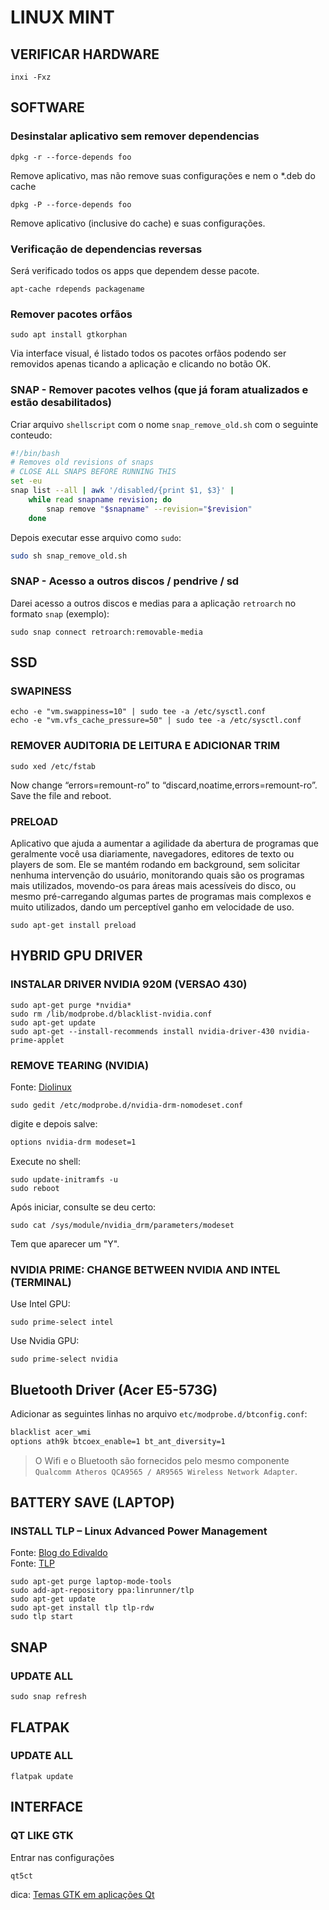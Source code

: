 # LINUX MINT 

## VERIFICAR HARDWARE
```shell
inxi -Fxz
```
## SOFTWARE
### Desinstalar aplicativo sem remover dependencias
```shell
dpkg -r --force-depends foo
```
Remove aplicativo, mas não remove suas configurações e nem o \*.deb do cache
```shell
dpkg -P --force-depends foo
```
Remove aplicativo (inclusive do cache) e suas configurações.
### Verificação de dependencias reversas
Será verificado todos os apps que dependem desse pacote.
```shell
apt-cache rdepends packagename
```
### Remover pacotes orfãos
```shell
sudo apt install gtkorphan
```
Via interface visual, é listado todos os pacotes orfãos podendo ser removidos apenas ticando a aplicação e clicando no botão OK. 
### SNAP - Remover pacotes velhos (que já foram atualizados e estão desabilitados)
Criar arquivo `shellscript` com o nome `snap_remove_old.sh` com o seguinte conteudo:
```sh
#!/bin/bash
# Removes old revisions of snaps
# CLOSE ALL SNAPS BEFORE RUNNING THIS
set -eu
snap list --all | awk '/disabled/{print $1, $3}' |
    while read snapname revision; do
        snap remove "$snapname" --revision="$revision"
    done
```
Depois executar esse arquivo como `sudo`:
```sh
sudo sh snap_remove_old.sh
```
### SNAP - Acesso a outros discos / pendrive / sd
Darei acesso a outros discos e medias para a aplicação `retroarch` no formato `snap` (exemplo):
```shell
sudo snap connect retroarch:removable-media
```
## SSD
### SWAPINESS
```shell
echo -e "vm.swappiness=10" | sudo tee -a /etc/sysctl.conf
echo -e "vm.vfs_cache_pressure=50" | sudo tee -a /etc/sysctl.conf
```
### REMOVER AUDITORIA DE LEITURA E ADICIONAR TRIM 
```shell
sudo xed /etc/fstab
```
Now change “errors=remount-ro” to “discard,noatime,errors=remount-ro”.    
Save the file and reboot.

### PRELOAD
Aplicativo que ajuda a aumentar a agilidade da abertura de programas que geralmente você usa diariamente, navegadores, editores de texto ou players de som.
Ele se mantém rodando em background, sem solicitar nenhuma intervenção do usuário, monitorando quais são os programas mais utilizados, movendo-os para áreas mais acessíveis do disco, ou mesmo pré-carregando algumas partes de programas mais complexos e muito utilizados, dando um perceptível ganho em velocidade de uso.
```shell
sudo apt-get install preload
```

## HYBRID GPU DRIVER
### INSTALAR DRIVER NVIDIA 920M (VERSAO 430)
```shell
sudo apt-get purge *nvidia*
sudo rm /lib/modprobe.d/blacklist-nvidia.conf
sudo apt-get update
sudo apt-get --install-recommends install nvidia-driver-430 nvidia-prime-applet 
```

### REMOVE TEARING (NVIDIA)
Fonte: [Diolinux](https://www.diolinux.com.br/2018/07/como-resolver-o-problema-de-screen.html)
```shell
sudo gedit /etc/modprobe.d/nvidia-drm-nomodeset.conf
```
digite e depois salve: 
```txt
options nvidia-drm modeset=1
```
Execute no shell:
```shell
sudo update-initramfs -u
sudo reboot
```
Após iniciar, consulte se deu certo:
```shell
sudo cat /sys/module/nvidia_drm/parameters/modeset
```
Tem que aparecer um "Y".

### NVIDIA PRIME: CHANGE BETWEEN NVIDIA AND INTEL (TERMINAL)
Use Intel GPU:
```shell
sudo prime-select intel
```
Use Nvidia GPU:
```shell
sudo prime-select nvidia
```

## Bluetooth Driver (Acer E5-573G)
Adicionar as seguintes linhas no arquivo `etc/modprobe.d/btconfig.conf`:
```bash
blacklist acer_wmi
options ath9k btcoex_enable=1 bt_ant_diversity=1
```
> O Wifi e o Bluetooth são fornecidos pelo mesmo componente `Qualcomm Atheros QCA9565 / AR9565 Wireless Network Adapter`. 

## BATTERY SAVE (LAPTOP)
### INSTALL TLP – Linux Advanced Power Management
Fonte: [Blog do Edivaldo](https://www.edivaldobrito.com.br/tlp-no-ubuntu/)   
Fonte: [TLP](https://linrunner.de/en/tlp/tlp.html)   
```shell
sudo apt-get purge laptop-mode-tools
sudo add-apt-repository ppa:linrunner/tlp
sudo apt-get update
sudo apt-get install tlp tlp-rdw
sudo tlp start
```
## SNAP
### UPDATE ALL
```shell
sudo snap refresh
```

## FLATPAK
### UPDATE ALL
```shell
flatpak update
```
## INTERFACE
### QT LIKE GTK
Entrar nas configurações
```shell
qt5ct
```
dica: [Temas GTK em aplicações Qt](https://www.diolinux.com.br/2019/02/temas-gtk-em-aplicacoes-qt.html)
